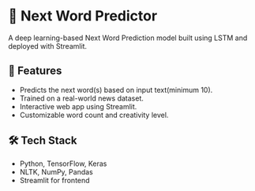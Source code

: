 # 🧠 Next Word Predictor

A deep learning-based Next Word Prediction model built using LSTM and deployed with Streamlit.

## 🚀 Features
- Predicts the next word(s) based on input text(minimum 10).
- Trained on a real-world news dataset.
- Interactive web app using Streamlit.
- Customizable word count and creativity level.

## 🛠 Tech Stack
- Python, TensorFlow, Keras
- NLTK, NumPy, Pandas
- Streamlit for frontend
